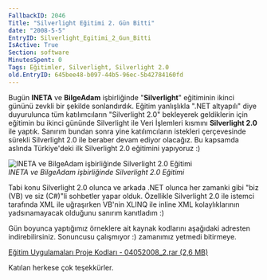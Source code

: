 ```yaml
---
FallbackID: 2046
Title: "Silverlight Eğitimi 2. Gün Bitti"
date: "2008-5-5"
EntryID: Silverlight_Egitimi_2_Gun_Bitti
IsActive: True
Section: software
MinutesSpent: 0
Tags: Eğitimler, Silverlight, Silverlight 2.0
old.EntryID: 645bee48-b097-44b5-96ec-5b42784160fd
---
```

Bugün **INETA** ve **BilgeAdam** işbirliğinde "**Silverlight**"
eğitiminin ikinci gününü zevkli bir şekilde sonlandırdık. Eğitim
yanlışlıkla ".NET altyapılı" diye duyurulunca tüm katılımcıların
"Silverlight 2.0" bekleyerek geldiklerin için eğitimin bu ikinci gününde
Silverlight ile Veri İşlemleri kısmını **Silverlight 2.0** ile yaptık.
Sanırım bundan sonra yine katılımcıların istekleri çerçevesinde sürekli
Silverlight 2.0 ile beraber devam ediyor olacağız. Bu kapsamda aslında
Türkiye'deki ilk Silverlight 2.0 eğitimini yapıyoruz :)

![INETA ve BilgeAdam işbirliğinde Silverlight 2.0
Eğitimi](media/Silverlight_Egitimi_2_Gun_Bitti/04052008_1.jpg)\
*INETA ve BilgeAdam işbirliğinde Silverlight 2.0 Eğitimi*

Tabi konu Silverlight 2.0 olunca ve arkada .NET olunca her zamanki gibi
"biz (VB) ve siz (C\#)"li sohbetler yapar olduk. Özellikle Silverlight
2.0 ile istemci tarafında XML ile uğraşırken VB'nin XLINQ ile inline XML
kolaylıklarının yadsınamayacak olduğunu sanırım kanıtladım :)

Gün boyunca yaptığımız örneklere ait kaynak kodlarını aşağıdaki adresten
indirebilirsiniz. Sonuncusu çalışmıyor :) zamanımız yetmedi bitirmeye.

[Eğitim Uygulamaları Proje Kodları - 04052008\_2.rar (2,6
MB)](media/Silverlight_Egitimi_2_Gun_Bitti/04052008_2.rar)

Katılan herkese çok teşekkürler.


